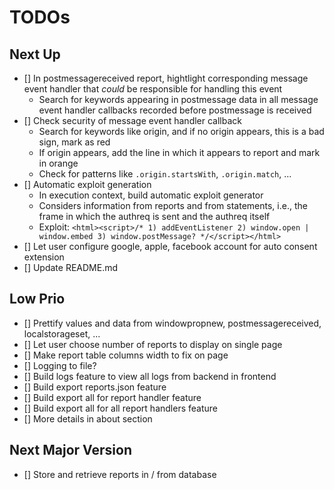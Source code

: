 # TODOs

## Next Up
- [] In postmessagereceived report, hightlight corresponding message event handler that *could* be responsible for handling this event
  - Search for keywords appearing in postmessage data in all message event handler callbacks recorded before postmessage is received
- [] Check security of message event handler callback
  - Search for keywords like origin, and if no origin appears, this is a bad sign, mark as red
  - If origin appears, add the line in which it appears to report and mark in orange
  - Check for patterns like `.origin.startsWith`, `.origin.match`, ...
- [] Automatic exploit generation
  - In execution context, build automatic exploit generator
  - Considers information from reports and from statements, i.e., the frame in which the authreq is sent and the authreq itself
  - Exploit: `<html><script>/* 1) addEventListener 2) window.open | window.embed 3) window.postMessage? */</script></html>`
- [] Let user configure google, apple, facebook account for auto consent extension
- [] Update README.md

## Low Prio
- [] Prettify values and data from windowpropnew, postmessagereceived, localstorageset, ...
- [] Let user choose number of reports to display on single page
- [] Make report table columns width to fix on page
- [] Logging to file?
- [] Build logs feature to view all logs from backend in frontend
- [] Build export reports.json feature
- [] Build export all for report handler feature
- [] Build export all for all report handlers feature
- [] More details in about section

## Next Major Version
- [] Store and retrieve reports in / from database
